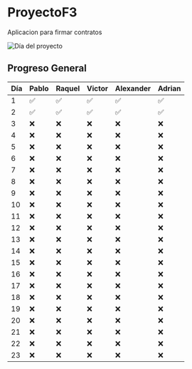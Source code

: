 # ProyectoF3
Aplicacion para firmar contratos


![Día del proyecto](https://img.shields.io/badge/D%C3%ADa-1-blue?style=for-the-badge)

## Progreso General

| Día | Pablo     | Raquel    | Victor    | Alexander  | Adrian    |
|-----|-----------|-----------|-----------|------------|-----------|
| 1   | ✅        | ✅        | ✅        | ✅         | ✅        |
| 2   | ✅        | ✅        | ✅        | ✅         | ✅        |
| 3   | ❌        | ❌        | ❌        | ❌         | ❌        |
| 4   | ❌        | ❌        | ❌        | ❌         | ❌        |
| 5   | ❌        | ❌        | ❌        | ❌         | ❌        |
| 6   | ❌        | ❌        | ❌        | ❌         | ❌        |
| 7   | ❌        | ❌        | ❌        | ❌         | ❌        |
| 8   | ❌        | ❌        | ❌        | ❌         | ❌        |
| 9   | ❌        | ❌        | ❌        | ❌         | ❌        |
| 10  | ❌        | ❌        | ❌        | ❌         | ❌        |
| 11  | ❌        | ❌        | ❌        | ❌         | ❌        |
| 12  | ❌        | ❌        | ❌        | ❌         | ❌        |
| 13  | ❌        | ❌        | ❌        | ❌         | ❌        |
| 14  | ❌        | ❌        | ❌        | ❌         | ❌        |
| 15  | ❌        | ❌        | ❌        | ❌         | ❌        |
| 16  | ❌        | ❌        | ❌        | ❌         | ❌        |
| 17  | ❌        | ❌        | ❌        | ❌         | ❌        |
| 18  | ❌        | ❌        | ❌        | ❌         | ❌        |
| 19  | ❌        | ❌        | ❌        | ❌         | ❌        |
| 20  | ❌        | ❌        | ❌        | ❌         | ❌        |
| 21  | ❌        | ❌        | ❌        | ❌         | ❌        |
| 22  | ❌        | ❌        | ❌        | ❌         | ❌        |
| 23  | ❌        | ❌        | ❌        | ❌         | ❌        |
